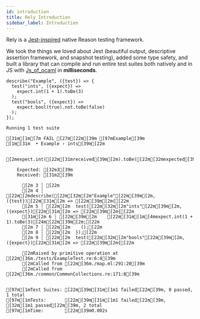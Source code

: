 ```yaml
---
id: introduction
title: Rely Introduction
sidebar_label: Introduction
---
```


Rely is a [Jest-inspired](https://jestjs.io/) native Reason testing framework.

We took the things we loved about Jest (beautiful output, descriptive assertion framework, and snapshot testing), added some type safety, and built a library that can compile and run entire test suites both natively and in JS with [Js_of_ocaml](https://ocsigen.org/js_of_ocaml/3.1.0/manual/overview) in **milliseconds**.

```reason
describe("Example", ({test}) => {
  test("ints", ({expect}) =>
    expect.int(1 + 1).toBe(3)
  );
  test("bools", ({expect}) =>
    expect.bool(true).not.toBe(false)
  );
});
```

```sh-stacked
Running 1 test suite

[31m[1m[7m FAIL [27m[22m[39m [97mExample[39m
[1m[31m  • Example › ints[39m[22m

    [2mexpect.int([22m[31mreceived[39m[2m).toBe([22m[32mexpected[39m[2m)[22m

    Expected: [32m3[39m
    Received: [31m2[39m

      [2m 3 ┆ [22m
      [2m 4 ┆ [22m[2mdescribe([22m[32m[2m"Example"[22m[39m[2m, ({test})[22m[31m[2m => [22m[39m[2m{[22m
      [2m 5 ┆ [22m[2m  test([22m[32m[2m"ints"[22m[39m[2m, ({expect})[22m[31m[2m => [22m[39m[2m{[22m
      [31m[2m 6 ┆ [22m[39m[2m    [22m[31m[1m[4mexpect.int(1 + 1).toBe(3)[24m[22m[39m[2m;[22m
      [2m 7 ┆ [22m[2m    ();[22m
      [2m 8 ┆ [22m[2m  });[22m
      [2m 9 ┆ [22m[2m  test([22m[32m[2m"bools"[22m[39m[2m, ({expect})[22m[31m[2m => [22m[39m[2m{[22m

      [2mRaised by primitive operation at [22m[36m./tests/ExampleTest.re:6:4[39m
      [2mCalled from [22m[36m./map.ml:291:20[39m
      [2mCalled from [22m[36m./common/CommonCollections.re:171:8[39m


[97m[1mTest Suites: [22m[39m[31m[1m1 failed[22m[39m, 0 passed, 1 total
[97m[1mTests:       [22m[39m[31m[1m1 failed[22m[39m, [32m[1m1 passed[22m[39m, 2 total
[97m[1mTime:        [22m[39m0.002s
```
